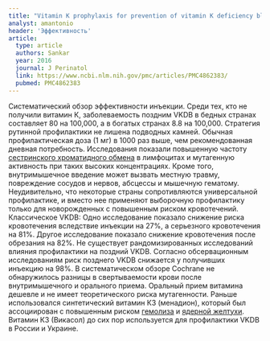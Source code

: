 ```yaml
---
title: "Vitamin K prophylaxis for prevention of vitamin K deficiency bleeding: a systematic review"
analyst: amantonio
header: 'Эффективность'
article:
  type: article
  authors: Sankar
  year: 2016
  journal: J Perinatol
  link: https://www.ncbi.nlm.nih.gov/pmc/articles/PMC4862383/
  pubmed: PMC4862383
---
```


Систематический обзор эффективности инъекции.
Среди тех, кто не получили витамин К, заболеваемость поздним VKDB в бедных странах составляет 80 на 100,000, а в богатых странах 8.8 на 100,000.
Стратегия рутинной профилактики не лишена подводных камней. Обычная профилактическая доза (1 мг) в 1000 раз выше, чем рекомендованная дневная потребность. Исследования показали повышенную частоту [сестринского хроматидного обмена](https://ru.wikipedia.org/wiki/Сестринский_хроматидный_обмен) в лимфоцитах и мутагенную активность при таких высоких концентрациях. Кроме того, внутримышечное введение может вызвать местную травму, повреждение сосудов и нервов, абсцессы и мышечную гематому. Неудивительно, что некоторые страны сопротивляются универсальной профилактике, и вместо нее применяют выборочную профилактику только для новорожденных с повышенным риском кровотечений.
Классическое VKDB: Одно исследование показало снижение риска кровотечения вследствие инъекции на 27%, а серьезного кровотечения на 81%. Другое исследование показало снижение кровотечения после обрезания на 82%.
Не существует рандомизированных исследований влияния профилактики на поздний VKDB. Согласно обсервационным исследованиям риск позднего VKDB снижается у получивших инъекцию на 98%.
В систематическом обзоре Cochrane не обнаружилось разницы в свертываемости крови после внутримышечного и орального приема.
Оральный прием витамина дешевле и не имеет теоретического риска мутагенности.
Раньше использовался синтетический витамин К3 (менадион), который был ассоциирован с повышенным риском [гемолиза](https://ru.wikipedia.org/wiki/Гемолиз) и [ядерной желтухи](https://ru.wikipedia.org/wiki/Ядерная_желтуха).
Витамин К3 (Викасол) до сих пор используется для профилактики VKDB в России и Украине.
